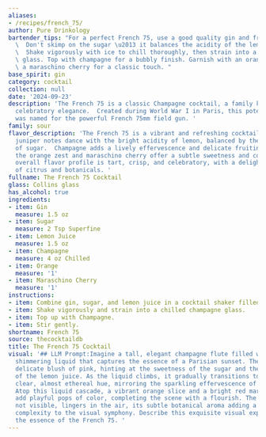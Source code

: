 ```yaml
---
aliases:
- /recipes/french_75/
author: Pure Drinkology
bartender_tips: "For a perfect French 75, use a good quality gin and fresh lemon juice.\
  \  Don't skimp on the sugar \u2013 it balances the acidity of the lemon and gin.\
  \  Shake vigorously with ice to chill thoroughly, then strain into a chilled coupe\
  \ glass. Top with champagne for a bubbly finish. Garnish with an orange twist and\
  \ a maraschino cherry for a classic touch. "
base_spirit: gin
category: cocktail
collection: null
date: '2024-09-23'
description: 'The French 75 is a classic Champagne cocktail, a family known for their
  celebratory elegance.  Created during World War I in Paris, this potent concoction
  was named for the powerful French 75mm field gun. '
family: sour
flavor_description: 'The French 75 is a vibrant and refreshing cocktail.  The gin''s
  juniper notes dance with the bright acidity of lemon, balanced by the sweetness
  of sugar.  Champagne adds a lively effervescence and delicate fruitiness, while
  the orange zest and maraschino cherry offer a subtle sweetness and complexity.  The
  overall flavor profile is tart, crisp, and celebratory, with a delightful interplay
  of citrus and botanicals. '
fullname: The French 75 Cocktail
glass: Collins glass
has_alcohol: true
ingredients:
- item: Gin
  measure: 1.5 oz
- item: Sugar
  measure: 2 Tsp Superfine
- item: Lemon Juice
  measure: 1.5 oz
- item: Champagne
  measure: 4 oz Chilled
- item: Orange
  measure: '1'
- item: Maraschino Cherry
  measure: '1'
instructions:
- item: Combine gin, sugar, and lemon juice in a cocktail shaker filled with ice.
- item: Shake vigorously and strain into a chilled champagne glass.
- item: Top up with Champagne.
- item: Stir gently.
shortname: French 75
source: thecocktaildb
title: The French 75 Cocktail
visual: '## LLM Prompt:Imagine a tall, elegant champagne flute filled with a pale,
  shimmering liquid that captures the essence of a Parisian sunset. The base is a
  delicate blush of pink, hinting at the sweetness of the sugar and the tangy allure
  of the lemon juice. As the liquid climbs, it gradually transitions to a crystal
  clear, almost ethereal hue, mirroring the sparkling effervescence of the champagne.
  Atop this liquid cascade, a vibrant orange slice and a bright red maraschino cherry
  add playful pops of color, completing the scene with a flourish. The gin, though
  not visible, lingers in the air, its subtle botanical aroma adding a sophisticated
  complexity to the visual symphony. Describe this exquisite visual experience, capturing
  the essence of the French 75. '
---
```



